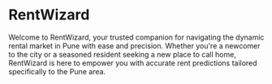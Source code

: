 # RentWizard
Welcome to RentWizard, your trusted companion for navigating the dynamic rental market in Pune with ease and precision. Whether you're a newcomer to the city or a seasoned resident seeking a new place to call home, RentWizard is here to empower you with accurate rent predictions tailored specifically to the Pune area.

